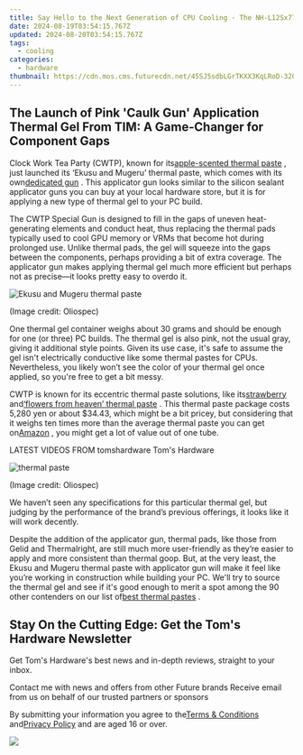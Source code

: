 ```yaml
---
title: Say Hello to the Next Generation of CPU Cooling - The NH-L12Sx77 by Noctua for Enhanced SFF Ram Clearance & Improved VRM Thermal Control
date: 2024-08-19T03:54:15.767Z
updated: 2024-08-20T03:54:15.767Z
tags:
  - cooling
categories:
  - hardware
thumbnail: https://cdn.mos.cms.futurecdn.net/45SJ5sdbLGrTKXX3KqLRoD-320-80.jpg
---
```


## The Launch of Pink 'Caulk Gun' Application Thermal Gel From TIM: A Game-Changer for Component Gaps

Clock Work Tea Party (CWTP), known for its[apple-scented thermal paste](https://www.tomshardware.com/news/apple-scented-thermal-paste-launched-in-japan) , just launched its ‘Ekusu and Mugeru’ thermal paste, which comes with its own[dedicated gun](https://www.oliospec.com/shopdetail/000000014398/ct514/page1/order/) . This applicator gun looks similar to the silicon sealant applicator guns you can buy at your local hardware store, but it is for applying a new type of thermal gel to your PC build.

 The CWTP Special Gun is designed to fill in the gaps of uneven heat-generating elements and conduct heat, thus replacing the thermal pads typically used to cool GPU memory or VRMs that become hot during prolonged use. Unlike thermal pads, the gel will squeeze into the gaps between the components, perhaps providing a bit of extra coverage. The applicator gun makes applying thermal gel much more efficient but perhaps not as precise—it looks pretty easy to overdo it.

![Ekusu and Mugeru thermal paste](https://cdn.mos.cms.futurecdn.net/d4M3WRs8mXcz3nCPYLrfn-320-80.jpg)

 (Image credit: Oliospec)

 One thermal gel container weighs about 30 grams and should be enough for one (or three) PC builds. The thermal gel is also pink, not the usual gray, giving it additional style points. Given its use case, it's safe to assume the gel isn't electrically conductive like some thermal pastes for CPUs. Nevertheless, you likely won’t see the color of your thermal gel once applied, so you're free to get a bit messy.

 CWTP is known for its eccentric thermal paste solutions, like its[strawberry](https://www.tomshardware.com/pc-components/thermal-paste/pink-thermal-paste-smells-like-strawberries-extreme-mugurisu-4g-strawberry-edition-rivals-thermal-grizzlys-kryonaut) and[‘flowers from heaven’ thermal paste](https://www.tomshardware.com/pc-components/thermal-paste/new-thermal-paste-smells-like-flowers-from-heaven) . This thermal paste package costs 5,280 yen or about $34.43, which might be a bit pricey, but considering that it weighs ten times more than the average thermal paste you can get on[Amazon](https://www.tomshardware.com/tag/amazon) , you might get a lot of value out of one tube.

 LATEST VIDEOS FROM tomshardware Tom's Hardware

![thermal paste](https://cdn.mos.cms.futurecdn.net/xGguvZxTvyJ7F97CVyXhqJ-320-80.jpg)

 (Image credit: Oliospec)

 We haven’t seen any specifications for this particular thermal gel, but judging by the performance of the brand’s previous offerings, it looks like it will work decently.

 Despite the addition of the applicator gun, thermal pads, like those from Gelid and Thermalright, are still much more user-friendly as they’re easier to apply and more consistent than thermal goop. But, at the very least, the Ekusu and Mugeru thermal paste with applicator gun will make it feel like you’re working in construction while building your PC. We'll try to source the thermal gel and see if it's good enough to merit a spot among the 90 other contenders on our list of[best thermal pastes](https://www.tomshardware.com/best-picks/best-thermal-paste) .

## Stay On the Cutting Edge: Get the Tom's Hardware Newsletter

 Get Tom's Hardware's best news and in-depth reviews, straight to your inbox.

 Contact me with news and offers from other Future brands  Receive email from us on behalf of our trusted partners or sponsors

 By submitting your information you agree to the[Terms & Conditions](https://futureplc.com/terms-conditions/) and[Privacy Policy](https://futureplc.com/privacy-policy/) and are aged 16 or over.


<ins class="adsbygoogle"
     style="display:block"
     data-ad-format="autorelaxed"
     data-ad-client="ca-pub-7571918770474297"
     data-ad-slot="1223367746"></ins>



<ins class="adsbygoogle"
     style="display:block"
     data-ad-client="ca-pub-7571918770474297"
     data-ad-slot="8358498916"
     data-ad-format="auto"
     data-full-width-responsive="true"></ins>



<!-- affiliate ads begin -->
<a href="https://shop.systoolsgroup.com/affiliate.php?ACCOUNT=SYSTOOBY&AFFILIATE=108875&PATH=https%3A%2F%2Fwww.systoolsgroup.com%3FAFFILIATE%3D108875%26RESOURCE%3DSysTools%2BSQL%2BRecovery"><img src="https://www.systoolsgroup.com/box/sql-recovery.png" border="0"></a>
<!-- affiliate ads end -->